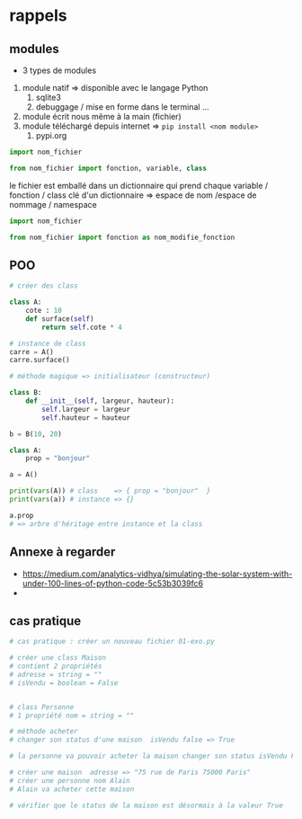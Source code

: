 # rappels

## modules

- 3 types de modules
    
1. module natif => disponible avec le langage Python
    1. sqlite3
    1. debuggage / mise en forme dans le terminal ...
1. module écrit nous même à la main (fichier)
1. module téléchargé depuis internet => `pip install <nom module>`
    1. pypi.org

```py
import nom_fichier

from nom_fichier import fonction, variable, class
```

le fichier est emballé dans un dictionnaire qui prend chaque variable / fonction / class 
clé d'un dictionnaire => espace de nom /espace de nommage / namespace

```py
import nom_fichier

from nom_fichier import fonction as nom_modifie_fonction
```

## POO

```py
# créer des class

class A:
    cote : 10
    def surface(self)
        return self.cote * 4

# instance de class 
carre = A()
carre.surface()

# méthode magique => initialisateur (constructeur)

class B:
    def __init__(self, largeur, hauteur):
        self.largeur = largeur
        self.hauteur = hauteur

b = B(10, 20)
```

```py
class A:
    prop = "bonjour"

a = A()

print(vars(A)) # class    => { prop = "bonjour"  }
print(vars(a)) # instance => {}

a.prop
# => arbre d'héritage entre instance et la class
```

## Annexe à regarder

- <https://medium.com/analytics-vidhya/simulating-the-solar-system-with-under-100-lines-of-python-code-5c53b3039fc6>
- 
## cas pratique

```py
# cas pratique : créer un nouveau fichier 01-exo.py

# créer une class Maison
# contient 2 propriétés 
# adresse = string = ""
# isVendu = boolean = False 


# class Personne 
# 1 propriété nom = string = ""

# méthode acheter 
# changer son status d'une maison  isVendu false => True 

# la personne va pouvoir acheter la maison changer son status isVendu False => True 

# créer une maison  adresse => "75 rue de Paris 75000 Paris"
# créer une personne nom Alain
# Alain va acheter cette maison 

# vérifier que le status de la maison est désormais à la valeur True 
    
```